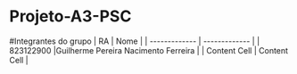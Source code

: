 # Projeto-A3-PSC

#Integrantes do grupo
| RA            |   Nome                                |
| ------------- | -------------                         |
| 823122900      |Guilherme Pereira Nacimento Ferreira  |
| Content Cell  | Content Cell  |
